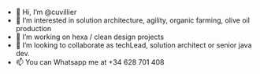 - 👋 Hi, I’m @cuvillier
- 👀 I’m interested in solution architecture, agility, organic farming, olive oil production
- 🌱 I’m working on hexa / clean design projects
- 💞️ I’m looking to collaborate as techLead, solution architect or senior java dev.
- 📫 You can Whatsapp me at +34 628 701 408

<!---
cuvillier/cuvillier is a ✨ special ✨ repository because its `README.md` (this file) appears on your GitHub profile.
You can click the Preview link to take a look at your changes.
--->

